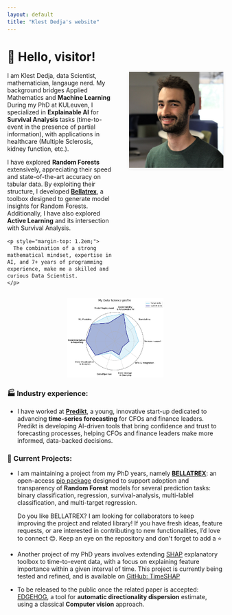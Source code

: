 ```yaml
---
layout: default
title: "Klest Dedja's website"
---
```


# 👋 Hello, visitor!

<div style="display: flex; align-items: flex-start; gap: 2.5rem;">
  <div style="flex: 1;">
    I am Klest Dedja, data Scientist, mathematician, langauge nerd. My background bridges Applied Mathematics and <strong>Machine Learning</strong> During my PhD at KULeuven, I specialized in <strong>Explainable AI</strong> for <strong>Survival Analysis</strong> tasks (time-to-event in the presence of partial information), with applications in healthcare (Multiple Sclerosis, kidney function, etc.).

  I have explored <strong>Random Forests</strong> extensively, appreciating  their speed and state-of-the-art accuracy on tabular data. By exploiting their structure, I developed <a href="https://github.com/klestdedja/bellatrex"><strong>Bellatrex</strong></a>, a toolbox designed to generate model insights for Random Forests. Additionally, I have also explored <strong>Active Learning</strong> and its intersection with Survival Analysis.<br>

    <p style="margin-top: 1.2em;">
      The combination of a strong mathematical mindset, expertise in AI, and 7+ years of programming experience, make me a skilled and curious Data Scientist.
    </p>
  </div>
  <div style="display: flex; flex-direction: column; align-items: center;">
  <img src="/images/profile-2024.jpg" alt="Klest Dedja" style="width:220px; box-shadow: 0 2px 8px rgba(0,0,0,0.08);" />
    <!-- <span style="font-size: 0.95em; color: #888; margin-top: 0.5em; text-align: center;">I hate this picture by the way, I have to get a better one soon</span> -->
  </div>
</div>

<!--
I am Klest Dedja, data Scientist, mathematician, langauge nerd. My background bridges **Applied Mathematics** and **Machine Learning**. During my PhD at KULeuven, I specialized in **Explainable AI** for **Survival Analysis** tasks (time-to-event in the presence of partial information), with applications in healthcare (Multiple Sclerosis, kidney function, etc.).

I have explored **Random Forests** extensively, leveraging their speed and state-of-the-art accuracy on tabular data. By exploiting their structure, I developed [**Bellatrex**](https://github.com/klestdedja/bellatrex), a toolbox designed to generate model insights for Random Forests. Additionally, I have also explored **Active Learning** and its intersection with Survival Analysis.

You can find my PhD dissertation [here](https://lirias.kuleuven.be/retrieve/dff3deaa-efd3-45e2-833c-e6db47d88434).

The combination of deep theoretical expertise in AI related fields, paired with 7+ years of programming has made me a strong and curious Data Scientist (assuming we agree on the meaning of this term).
-->

<p align="center">
  <img src="/images/skills-chart-profile.png" alt="Skills Map"  style="width:45%; height:auto;" />
</p>

### 🏭 Industry experience:

- I have worked at **[Predikt](https://predikt.ai/)**, a young, innovative start-up dedicated to advancing **time-series forecasting** for CFOs and finance leaders. Predikt is developing AI-driven tools that bring confidence and trust to forecasting processes, helping CFOs and finance leaders make more informed, data-backed decisions.

### 🔭 Current Projects:

- I am maintaining a project from my PhD years, namely **[BELLATREX](https://github.com/klestdedja/bellatrex)**: an open-access [pip package](https://pypi.org/project/bellatrex/) designed to support adoption and transparency of **Random Forest** models for several prediction tasks: binary classification, regression, survival-analysis, multi-lablel classification, and multi-target regression.

  Do you like BELLATREX? I am looking for collaborators to keep improving the project and related library! If you have fresh ideas, feature requests, or are interested in contributing to new functionalities, I’d love to connect 😊.
   Keep an eye on the repository and don't forget to add a ⭐️

- Another project of my PhD years involves extending [SHAP](https://shap.readthedocs.io/en/latest/) explanatory toolbox to time-to-event data, with a focus on explaining feature importance within a given interval of time. This project is currently being tested and refined, and is available on [GitHub: TimeSHAP](https://github.com/klestdedja/timeSHAP)

- To be released to the public once the related paper is accepted: [EDGEHOG](https://github.com/klestdedja/directionality), a tool for **automatic directionality dispersion** estimate, using a classical **Computer vision** approach.


<!--
## 🔬 Research
- [Google Scholar](https://scholar.google.com/citations?user=SWJ2Y2cAAAAJ)
- [PhD Dissertation](https://lirias.kuleuven.be/retrieve/dff3deaa-efd3-45e2-833c-e6db47d88434)

## ⚙️ Projects
- [**Bellatrex**](https://github.com/klestdedja/bellatrex) → [pip package](https://pypi.org/project/bellatrex/)
- [SHAP extension](https://github.com/klestdedja/timeSHAP) for survival data
- [**EDGEHOG**](https://github.com/klestdedja/directionality)

## 📫 Contact
- [LinkedIn](https://www.linkedin.com/in/klest-dedja/)
-->
